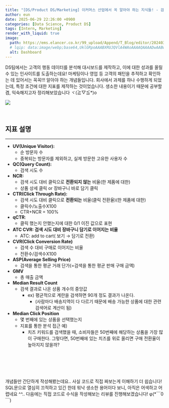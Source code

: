 ```yaml
---
title: "[DS/Product DS/Marketing] 이커머스 산업에서 꼭 알아야 하는 지식들! - 검색/성과 지표 개념"
author: eun
date: 2025-06-29 22:26:00 +0900
categories: [Data Science, Product DS]
tags: [Intern, Marketing]
render_with_liquid: true
image:
  path: https://ems.elancer.co.kr/99_upload/Append/T_Blog/editor/2024031401122245482.jpg
  # lqip: data:image/webp;base64,UklGRpoAAABXRUJQVlA4WAoAAAAQAAAADwAABwAAQUxQSDIAAAARL0AmbZurmr57yyIiqE8oiG0bejIYEQTgqiDA9vqnsUSI6H+oAERp2HZ65qP/VIAWAFZQOCBCAAAA8AEAnQEqEAAIAAVAfCWkAALp8sF8rgRgAP7o9FDvMCkMde9PK7euH5M1m6VWoDXf2FkP3BqV0ZYbO6NA/VFIAAAA
  alt: Dashboard
---
```


DS팀에서는 고객의 행동 데이터를 분석해 대시보드를 제작하고, 이에 대한 성과를 올릴 수 있는 인사이트를 도출하는데요! 마케팅이나 영업 등 고객의 패턴을 추적하고 확인하는 데 있어서는 꼭꼭!!! 알아야 하는 개념들입니다. 회사에서 과제를 하나 수행하게 되었는데, 특정 조건에 대한 지표를 제작하는 것이었습니다. 생소한 내용이기 때문에 공부할 겸, 익숙해지고자 정리해보았습니다 ヾ(≧▽≦*)o

![](https://ems.elancer.co.kr/99_upload/Append/T_Blog/editor/2024031401122245482.jpg)

<br>

## 지표 설명

---

- **UV(Unique Visitor):**
    - 순 방문자 수
    - 중복되는 방문자를 제외하고, 실제 방문한 고유한 사용자 수
- **QC(Query Count):**
    - 검색 시도 수
- **NCR:**
    - 검색 시도 대비 클릭으로 **전환되지 않는** 비율(한 제품에 대한)
    - 상품 상세 클릭 or 장바구니 바로 담기 클릭
- **CTR(Click Through Rate):**
    - 검색 시도 대비 클릭으로 **전환되는** 비율(클릭 전환율)(한 제품에 대한)
    - 클릭수/노출수X100
    - CTR+NCR = 100%
- **qCTR**:
    - 클릭 했는지 안했는지에 대한 0/1 이진 값으로 표현
- **ATC CVR: 검색 시도 대비 장바구니 담기로 이어지는 비율**
    - ATC: add to cart( 보기 → 담기로 전환)
- **CVR(Click Conversion Rate)**
    - 검색 수 대비 구매로 이어지는 비율
    - 전환수/검색수X100
- **ASP(Average Selling Price)**
    - 검색을 통한 평균 거래 단가(=검색을 통한 평균 판매 구매 금액)
- **GMV**
    - 총 매출 금액
- **Median Result Count**
    - 검색 결과로 나온 상품 개수의 중앙값
        - ex) 평균적으로 계란을 검색하면 90개 정도 결과가 나온다.
            - (사람마다 배송지역이 다 다르기 때문에 배송 가능한 상품에 대한 관련 검색어로 계산이 됨)
- **Median Click Position**
    - 몇 번째에 있는 상품을 선택했는지
    - 지표를 통한 분석 접근 예)
        - 치즈 키워드를 검색했을 때, 소비자들은 50번째에 해당하는 상품을 가장 많이 구매한다. 그렇다면, 50번째에 있는 치즈를 위로 올리면 구매 전환율이 높아지지 않을까?

<br><br><br><br>

개념들만 간단하게 작성해봤는데요.. 사실 코드로 직접 짜보는게 이해하기 더 쉽습니다! SQL문으로 열심히 끄적하고 있긴 한데 워낙 생소한 용어이다 보니, 아직은 어색하고 어렵네요 ^^.. 다음에는 직접 코드로 수식을 작성해보는 리뷰를 진행해보겠습니다! φ(*￣0￣)